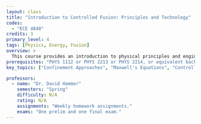 ```yaml
---
layout: class
title: "Introduction to Controlled Fusion: Principles and Technology"
codes:
  - "ECE 4840"
credits: 3
primary_level: 4
tags: [Physics, Energy, Fusion]
overview: >
  This course provides an introduction to physical principles and engineering aspects responsible for power generation by controlled fusion. Topics include fuels and conditions required for fusion power, basic fusion-reactor concepts, fundamental aspects of plasma physics relevant to fusion plasmas, basic engineering problems for a fusion reactor, and an engineering analysis of proposed magnetic and/or inertial confinement fusion-reactor designs.
prerequisites: "PHYS 1112 or PHYS 2213 or PHYS 2214, or equivalent background in electricity and magnetism and mechanics"
key_topics: ["Confinement Approaches", "Maxwell's Equations", "Controlled Fusion Energy"]

professors:
  - name: "Dr. David Hammer"
    semesters: "Spring"
    difficulty: N/A
    rating: N/A
    assignments: "Weekly homework assignments."
    exams: "One prelim and one final exam."
---
```

